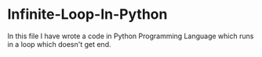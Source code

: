 # Infinite-Loop-In-Python
In this file I have wrote a code in Python Programming Language which runs in a loop which doesn't get end.
